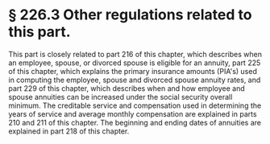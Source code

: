 # § 226.3   Other regulations related to this part.

This part is closely related to part 216 of this chapter, which describes when an employee, spouse, or divorced spouse is eligible for an annuity, part 225 of this chapter, which explains the primary insurance amounts (PIA's) used in computing the employee, spouse and divorced spouse annuity rates, and part 229 of this chapter, which describes when and how employee and spouse annuities can be increased under the social security overall minimum. The creditable service and compensation used in determining the years of service and average monthly compensation are explained in parts 210 and 211 of this chapter. The beginning and ending dates of annuities are explained in part 218 of this chapter.




